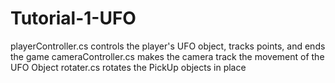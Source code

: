 # Tutorial-1-UFO
playerController.cs controls the player's UFO object, tracks points, and ends the game
cameraController.cs makes the camera track the movement of the UFO Object
rotater.cs rotates the PickUp objects in place
